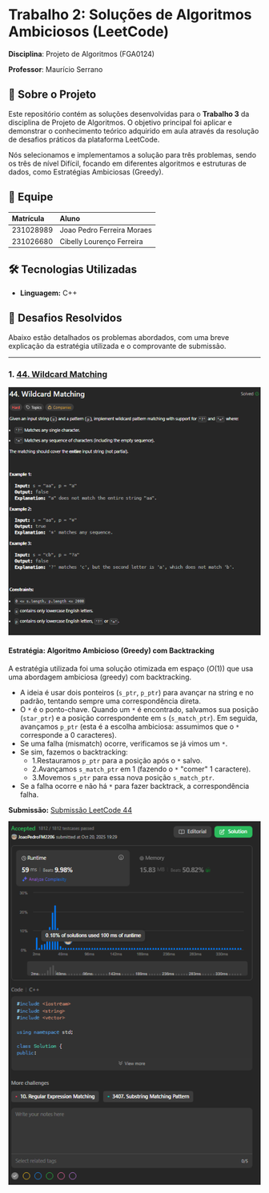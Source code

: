 # Trabalho 2: Soluções de Algoritmos Ambiciosos (LeetCode)

**Disciplina**: Projeto de Algoritmos (FGA0124) 

**Professor**: Maurício Serrano

## 📖 Sobre o Projeto

Este repositório contém as soluções desenvolvidas para o **Trabalho 3** da disciplina de Projeto de Algoritmos. O objetivo principal foi aplicar e demonstrar o conhecimento teórico adquirido em aula através da resolução de desafios práticos da plataforma LeetCode.

Nós selecionamos e implementamos a solução para três problemas, sendo os três de nível Difícil, focando em diferentes algoritmos e estruturas de dados, como Estratégias Ambiciosas (Greedy).

## 👥 Equipe

| Matrícula  | Aluno                               |
| :--------- | :---------------------------------- |
| 231028989  | Joao Pedro Ferreira Moraes          |
| 231026680  | Cibelly Lourenço Ferreira           |


## 🛠️ Tecnologias Utilizadas

- **Linguagem:** C++

## 🚀 Desafios Resolvidos

Abaixo estão detalhados os problemas abordados, com uma breve explicação da estratégia utilizada e o comprovante de submissão.

---
### 1. [44. Wildcard Matching](https://leetcode.com/problems/wildcard-matching/description/)
![](assets/44.png)


#### **Estratégia: Algoritmo Ambicioso (Greedy) com Backtracking** 
A estratégia utilizada foi uma solução otimizada em espaço ($O(1)$) que usa uma abordagem ambiciosa (greedy) com backtracking.

- A ideia é usar dois ponteiros (`s_ptr`, `p_ptr`) para avançar na string e no padrão, tentando sempre uma correspondência direta.
- O `*` é o ponto-chave. Quando um `*` é encontrado, salvamos sua posição (`star_ptr`) e a posição correspondente em `s` (`s_match_ptr`). Em seguida, avançamos `p_ptr` (esta é a escolha ambiciosa: assumimos que o `*` corresponde a 0 caracteres).
- Se uma falha (mismatch) ocorre, verificamos se já vimos um `*`.
- Se sim, fazemos o backtracking:
    - 1.Restauramos `p_ptr` para a posição após o `*` salvo.
    - 2.Avançamos `s_match_ptr` em 1 (fazendo o `*` "comer" 1 caractere).
    - 3.Movemos `s_ptr` para essa nova posição `s_match_ptr`.
- Se a falha ocorre e não há `*` para fazer backtrack, a correspondência falha.

**Submissão:**
[Submissão LeetCode 44](https://leetcode.com/problems/wildcard-matching/submissions/1807087294)

![](assets/44Submit.png)





